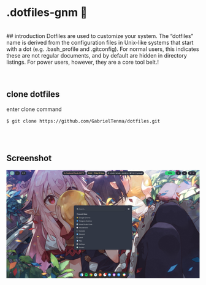 <p align="left">
  <h1>.dotfiles-gnm 💫</h1>
</p>
<br>
## introduction
Dotfiles are used to customize your system. The “dotfiles” name is derived from the configuration files in Unix-like systems that start with a dot (e.g. .bash_profile and .gitconfig). For normal users, this indicates these are not regular documents, and by default are hidden in directory listings. For power users, however, they are a core tool belt.</tspan>!
<br>
<br>
<br>

## clone dotfiles
enter clone command

```
$ git clone https://github.com/GabrielTenma/dotfiles.git
```
<br>
<br>


## Screenshot

<img src="https://raw.githubusercontent.com/GabrielTenma/dotfiles-gnm/theme-graphitedark/.assets/desktop-graphite-dark.png" alt="img" align="left" width="600px"> 
